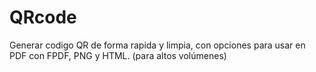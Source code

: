 # QRcode
Generar codigo QR de forma rapida y limpia, con opciones para usar en PDF con FPDF, PNG y HTML. (para altos volúmenes)
